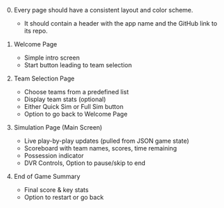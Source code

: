 0. Every page should have a consistent layout and color scheme.
    - It should contain a header with the app name and the GitHub link to its repo. 

1. Welcome Page
    - Simple intro screen
    - Start button leading to team selection

2. Team Selection Page
    - Choose teams from a predefined list
    - Display team stats (optional)
    - Either Quick Sim or Full Sim button
    - Option to go back to Welcome Page

3. Simulation Page (Main Screen)
    - Live play-by-play updates (pulled from JSON game state)
    - Scoreboard with team names, scores, time remaining
    - Possession indicator
    - DVR Controls, Option to pause/skip to end

4. End of Game Summary
    - Final score & key stats
    - Option to restart or go back

